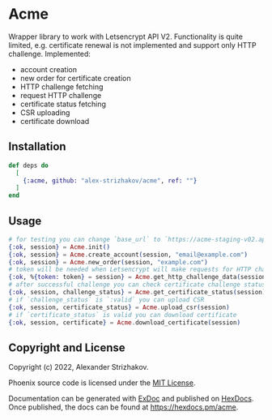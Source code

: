 # Acme

Wrapper library to work with Letsencrypt API V2. Functionality is quite limited, e.g. certificate renewal is not implemented and support only HTTP challenge.
Implemented:
- account creation
- new order for certificate creation
- HTTP challenge fetching
- request HTTP challenge
- certificate status fetching
- CSR uploading
- certificate download


## Installation

```elixir
def deps do
  [
    {:acme, github: "alex-strizhakov/acme", ref: ""}
  ]
end
```

## Usage

```elixir
# for testing you can change `base_url` to `https://acme-staging-v02.api.letsencrypt.org`
{:ok, session} = Acme.init()
{:ok, session} = Acme.create_account(session, "email@example.com")
{:ok, session} = Acme.new_order(session, "example.com")
# token will be needed when Letsencrypt will make requests for HTTP challenge to `http://example.com/.well-known/acme-challenge/#{token}`
{:ok, %{token: token} = session} = Acme.get_http_challenge_data(session)
# after successful challenge you can check certificate challenge status
{:ok, session, challenge_status} = Acme.get_certificate_status(session)
# if `challenge_status` is `:valid` you can upload CSR
{:ok, session, certificate_status} = Acme.upload_csr(session)
# if `certificate_status` is valid you can download certificate
{:ok, session, certificate} = Acme.download_certificate(session)
```

## Copyright and License

Copyright (c) 2022, Alexander Strizhakov.

Phoenix source code is licensed under the [MIT License](LICENSE.md).

Documentation can be generated with [ExDoc](https://github.com/elixir-lang/ex_doc)
and published on [HexDocs](https://hexdocs.pm). Once published, the docs can
be found at <https://hexdocs.pm/acme>.

